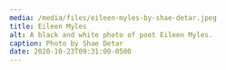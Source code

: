 ```yaml
---
media: /media/files/eileen-myles-by-shae-detar.jpeg
title: Eileen Myles
alt: A black and white photo of poet Eileen Myles.
caption: Photo by Shae Detar
date: 2020-10-23T09:31:00-0500
---
```

